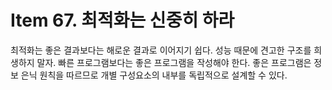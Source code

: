 # Item 67. 최적화는 신중히 하라
최적화는 좋은 결과보다는 해로운 결과로 이어지기 쉽다.
성능 때문에 견고한 구조를 희생하지 말자. 빠른 프로그램보다는 좋은 프로그램을 작성해야 한다. 
좋은 프로그램은 정보 은닉 원칙을 따르므로 개별 구성요소의 내부를 독립적으로 설계할 수 있다.